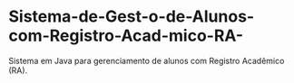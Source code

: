 # Sistema-de-Gest-o-de-Alunos-com-Registro-Acad-mico-RA-
Sistema em Java para gerenciamento de alunos com Registro Acadêmico (RA).
